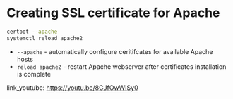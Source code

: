 # Creating SSL certificate for Apache

```bash
certbot --apache
systemctl reload apache2
```

- `--apache` - automatically configure ceritifcates for available Apache hosts
- `reload apache2` - restart Apache webserver after certificates installation is complete


link_youtube: https://youtu.be/8CJfOwWISy0
